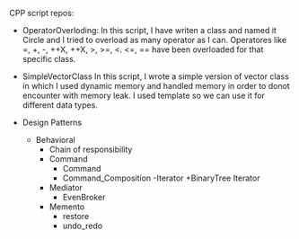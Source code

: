 CPP script repos:

- OperatorOverloding:
  In this script, I have writen a class and named it Circle and I tried to overload as many
  operator as I can. Operatores like =, +, -, ++X, ++X, >, >=, <. <=, == have been overloaded
  for that specific class.
  
 - SimpleVectorClass
   In this script, I wrote a simple version of vector class in which I used dynamic memory 
   and handled memory in order to donot encounter with memory leak. I used template so we can
   use it for different data types.

- Design Patterns
	- Behavioral
		- Chain of responsibility
		- Command
			+ Command
			+ Command_Composition
		-Iterator
			+BinaryTree Iterator
		- Mediator
			+ EvenBroker
		- Memento
			+ restore
			+ undo_redo